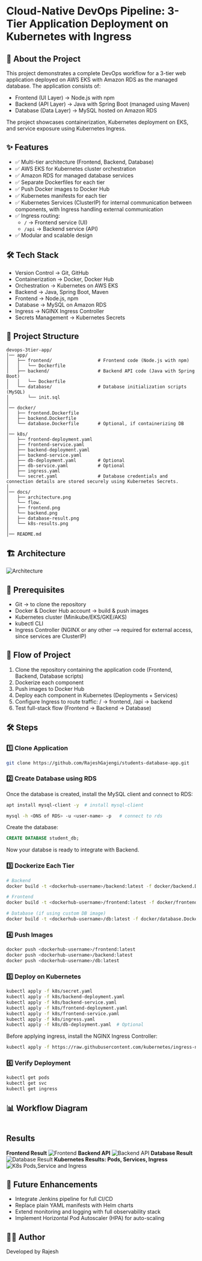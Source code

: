 # Cloud-Native DevOps Pipeline: 3-Tier Application Deployment on Kubernetes with Ingress

## 📌 About the Project
This project demonstrates a complete DevOps workflow for a 3-tier web application deployed on AWS EKS with Amazon RDS as the managed database. The application consists of:
- Frontend (UI Layer) → Node.js with npm
- Backend (API Layer) → Java with Spring Boot (managed using Maven) 
- Database (Data Layer) → MySQL hosted on Amazon RDS

The project showcases containerization, Kubernetes deployment on EKS, and service exposure using Kubernetes Ingress.

## ✨ Features

- ✅ Multi-tier architecture (Frontend, Backend, Database)
- ✅ AWS EKS for Kubernetes cluster orchestration
- ✅ Amazon RDS for managed database services
- ✅ Separate Dockerfiles for each tier
- ✅ Push Docker images to Docker Hub
- ✅ Kubernetes manifests for each tier
- ✅ Kubernetes Services (ClusterIP) for internal communication between components, with Ingress handling external communication
- ✅ Ingress routing:
    - `/` → Frontend service (UI)
    - `/api` → Backend service (API)
- ✅ Modular and scalable design

## 🛠️ Tech Stack

- Version Control → Git, GitHub
- Containerization → Docker, Docker Hub
- Orchestration → Kubernetes on AWS EKS
- Backend → Java, Spring Boot, Maven
- Frontend → Node.js, npm
- Database → MySQL on Amazon RDS
- Ingress → NGINX Ingress Controller
- Secrets Management → Kubernetes Secrets
<!-- - Future CI/CD → Jenkins / GitHub Actions
- Future Monitoring & Logging → Prometheus, Grafana, ELK Stack -->

## 📂 Project Structure
```
devops-3tier-app/
│── app/
│   ├── frontend/                 # Frontend code (Node.js with npm)
│   │   └── Dockerfile
│   ├── backend/                  # Backend API code (Java with Spring Boot)
│   │   └── Dockerfile
│   └── database/                 # Database initialization scripts (MySQL)
│       └── init.sql
│
│── docker/
│   ├── frontend.Dockerfile
│   ├── backend.Dockerfile
│   └── database.Dockerfile       # Optional, if containerizing DB
│
│── k8s/
│   ├── frontend-deployment.yaml
│   ├── frontend-service.yaml
│   ├── backend-deployment.yaml
│   ├── backend-service.yaml
│   ├── db-deployment.yaml        # Optional
│   ├── db-service.yaml           # Optional
│   ├── ingress.yaml  
│   └── secret.yaml               # Database credentials and connection details are stored securely using Kubernetes Secrets.
│
│── docs/
│   ├── architecture.png
│   └── flow.
│   ├── frontend.png
│   └── backend.png
│   ├── database-result.png
│   └── k8s-results.png
│
│── README.md

```
<!-- │
│── scripts/
│   ├── build.sh
│   ├── push.sh
│   └── deploy.sh
│ -->

## 🏗️ Architecture

![Architecture](docs/Architecture.png)

## 🔑 Prerequisites
- Git → to clone the repository
- Docker & Docker Hub account → build & push images
- Kubernetes cluster (Minikube/EKS/GKE/AKS)
- kubectl CLI
- Ingress Controller (NGINX or any other --> required for external access, since services are ClusterIP)

## 🔄 Flow of Project
1. Clone the repository containing the application code (Frontend, Backend, Database scripts)
2. Dockerize each component
3. Push images to Docker Hub
4. Deploy each component in Kubernetes (Deployments + Services)
5. Configure Ingress to route traffic: / → frontend, /api → backend
6. Test full-stack flow (Frontend → Backend → Database)
<!-- 5. Configure Ingress for frontend access (maps external traffic to services) -->
## 🛠️ Steps
### 1️⃣ Clone Application
```bash
git clone https://github.com/RajeshGajengi/students-database-app.git
```

### 2️⃣ Create Database using RDS
Once the database is created, install the MySQL client and connect to RDS:
```bash
apt install mysql-client -y  # install mysql-client

mysql -h <DNS of RDS> -u <user-name> -p   # connect to rds
```
Create the database:
```sql
CREATE DATABASE student_db;
```
Now your databse is ready to integrate with Backend.

### 3️⃣ Dockerize Each Tier
```bash
# Backend
docker build -t <dockerhub-username>/backend:latest -f docker/backend.Dockerfile ./app/backend

# Frontend
docker build -t <dockerhub-username>/frontend:latest -f docker/frontend.Dockerfile ./app/frontend

# Database (if using custom DB image)
docker build -t <dockerhub-username>/db:latest -f docker/database.Dockerfile ./app/database
```

### 4️⃣ Push Images
```bash
docker push <dockerhub-username>/frontend:latest
docker push <dockerhub-username>/backend:latest
docker push <dockerhub-username>/db:latest
```

### 5️⃣ Deploy on Kubernetes
```bash
kubectl apply -f k8s/secret.yaml
kubectl apply -f k8s/backend-deployment.yaml
kubectl apply -f k8s/backend-service.yaml
kubectl apply -f k8s/frontend-deployment.yaml
kubectl apply -f k8s/frontend-service.yaml
kubectl apply -f k8s/ingress.yaml
kubectl apply -f k8s/db-deployment.yaml  # Optional 
```
Before applying ingress, install the NGINX Ingress Controller:
```bash
kubectl apply -f https://raw.githubusercontent.com/kubernetes/ingress-nginx/main/deploy/static/provider/cloud/deploy.yaml
```
### 6️⃣ Verify Deployment
```bash
kubectl get pods
kubectl get svc
kubectl get ingress
```

## 📊 Workflow Diagram
```

```

## Results

**Frontend Result**
![Frontend](docs/frontend-a.png)
**Backend API**
![Backend API](docs/backend.png)
**Database Result**
![Database Result](docs/database-result.png)
**Kubernetes Results: Pods, Services, Ingress**
![K8s Pods,Service and Ingress](docs/k8s-results.png)


<!-- 🔄 CI/CD (Future Integration)

Automate build and deployment with Jenkins pipeline or GitHub Actions

Pipeline stages:

Code Checkout → Build → Dockerize → Push to Registry → Deploy to Kubernetes

Add quality gates with SonarQube

Implement automated tests (unit + integration)

📡 Monitoring & Logging (Future Integration)

Prometheus + Grafana → Metrics and dashboards for application + cluster health

ELK Stack (Elasticsearch, Logstash, Kibana) → Centralized logging

Alertmanager → Alerting on failures -->


## 🔮 Future Enhancements

- Integrate Jenkins pipeline for full CI/CD
- Replace plain YAML manifests with Helm charts
- Extend monitoring and logging with full observability stack
- Implement Horizontal Pod Autoscaler (HPA) for auto-scaling

## 👨‍💻 Author
Developed by Rajesh
